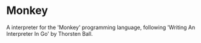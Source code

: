 # Monkey

A interpreter for the 'Monkey' programming language, following 'Writing An
Interpreter In Go' by Thorsten Ball.
